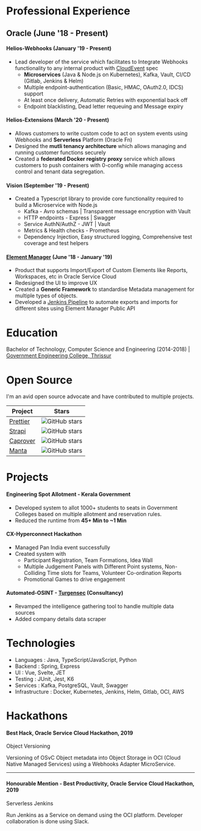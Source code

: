 # Professional Experience

## Oracle (June '18 - Present)

#### Helios-Webhooks (January '19 - Present)

- Lead developer of the service which facilitates to Integrate Webhooks functionality to any internal product with [CloudEvent](https://cloudevents.io/) spec
  - **Microservices** (Java & Node.js on Kubernetes), Kafka, Vault, CI/CD (Gitlab, Jenkins & Helm)
  - Multiple endpoint-authentication (Basic, HMAC, OAuth2.0, IDCS) support
  - At least once delivery, Automatic Retries with exponential back off
  - Endpoint blacklisting, Dead letter requeuing and Message expiry

#### Helios-Extensions (March '20 - Present)

- Allows customers to write custom code to act on system events using Webhooks and **Serverless** Platform (Oracle Fn)
- Designed the **mutli tenancy architecture** which allows managing and running customer functions securely
- Created a **federated Docker registry proxy** service which allows customers to push containers with 0-config while managing access control and tenant data segregation.

#### Vision (September '19 - Present)

- Created a Typescript library to provide core functionality required to build a Microservice with Node.js
  - Kafka - Avro schemas | Transparent message encryption with Vault
  - HTTP endpoints - Express | Swagger
  - Service AuthN/AuthZ - JWT | Vault
  - Metrics & Health checks - Prometheus
  - Dependency Injection, Easy structured logging, Comprehensive test coverage and test helpers

#### [Element Manager](http://documentation.custhelp.com/euf/assets/devdocs/buiadmin/topicrefs/c_bui_Overview_Element_Manager.html) (June '18 - January '19)

- Product that supports Import/Export of Custom Elements like Reports, Workspaces, etc in Oracle Service Cloud
- Redesigned the UI to improve UX
- Created a **Generic Framework** to standardise Metadata management for multiple types of objects.
- Developed a [Jenkins Pipeline](https://blogs.oracle.com/cx/this-is-why-customers-love-oracle-cx-service-element-manager-for-b2c) to automate exports and imports for different sites using Element Manager Public API

# Education

Bachelor of Technology, Computer Science and Engineering (2014-2018) | [Government Engineering College, Thrissur](http://gectcr.ac.in/)

# Open Source

I'm an avid open source advocate and have contributed to multiple projects.

| Project                                                                                | Stars                                                                                     |
| -------------------------------------------------------------------------------------- | ----------------------------------------------------------------------------------------- |
| [Prettier](https://github.com/prettier/prettier/pulls?q=is%3Apr+author%3Asidharthv96+) | ![GitHub stars](https://img.shields.io/github/stars/prettier/prettier?style=social&label) |
| [Strapi](https://github.com/strapi/strapi/pulls?q=is%3Apr+author%3Asidharthv96)        | ![GitHub stars](https://img.shields.io/github/stars/strapi/strapi?style=social&label)     |
| [Caprover](https://github.com/caprover/caprover/pulls?q=is%3Apr+author%3Asidharthv96)  | ![GitHub stars](https://img.shields.io/github/stars/caprover/caprover?style=social&label) |
| [Manta](https://github.com/hql287/Manta/pulls?q=is%3Apr+author%3Asidharthv96)          | ![GitHub stars](https://img.shields.io/github/stars/hql287/Manta?style=social&label)      |

# Projects

#### Engineering Spot Allotment - Kerala Government

- Developed system to allot 1000+ students to seats in Government Colleges based on multiple allotment and reservation rules.
- Reduced the runtime from **45+ Min to ~1 Min**

#### CX-Hyperconnect Hackathon

- Managed Pan India event successfully
- Created system with
  - Participant Registration, Team Formations, Idea Wall
  - Multiple Judgement Panels with Different Point systems, Non-Colliding Time slots for Teams, Volunteer Co-ordination Reports
  - Promotional Games to drive engagement

#### Automated-OSINT - [Turgensec](https://community.turgensec.com/) (Consultancy)

- Revamped the intelligence gathering tool to handle multiple data sources
- Added company details data scraper

# Technologies

- Languages : Java, TypeScript/JavaScript, Python
- Backend : Spring, Express
- UI : Vue, Svelte, JET
- Testing : JUnit, Jest, K6
- Services : Kafka, PostgreSQL, Vault, Swagger
- Infrastructure : Docker, Kubernetes, Jenkins, Helm, Gitlab, OCI, AWS

# Hackathons

#### Best Hack, Oracle Service Cloud Hackathon, 2019

Object Versioning

Versioning of OSvC Object metadata into Object Storage in OCI (Cloud Native Managed Services) using a Webhooks Adapter MicroService.

---

#### Honourable Mention - Best Productivity, Oracle Service Cloud Hackathon, 2019

Serverless Jenkins

Run Jenkins as a Service on demand using the OCI platform. Developer collaboration is done using Slack.
